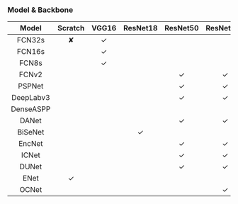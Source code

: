 ### Model & Backbone

|   Model   | Scratch | VGG16 | ResNet18 | ResNet50 | ResNet101 | ResNet152 | DenseNet121 | DenseNet169 |
| :-------: | :-----: | :---: | :------: | :------: | :-------: | :-------: | :---------: | :---------: |
|  FCN32s   |    ✘    |   ✓   |          |          |           |           |             |             |
|  FCN16s   |         |   ✓   |          |          |           |           |             |             |
|   FCN8s   |         |   ✓   |          |          |           |           |             |             |
|   FCNv2   |         |       |          |    ✓     |     ✓     |     ✓     |             |             |
|  PSPNet   |         |       |          |    ✓     |     ✓     |     ✓     |             |             |
| DeepLabv3 |         |       |          |    ✓     |     ✓     |     ✓     |             |             |
| DenseASPP |         |       |          |          |           |           |      ✓      |      ✓      |
|   DANet   |         |       |          |    ✓     |     ✓     |     ✓     |             |             |
|  BiSeNet  |         |       |    ✓     |          |           |           |             |             |
|  EncNet   |         |       |          |    ✓     |     ✓     |     ✓     |             |             |
|   ICNet   |         |       |          |    ✓     |     ✓     |     ✓     |             |             |
|   DUNet   |         |       |          |    ✓     |     ✓     |     ✓     |             |             |
|   ENet    |    ✓    |       |          |          |           |           |             |             |
|   OCNet   |         |       |          |          |     ✓     |           |             |             |
